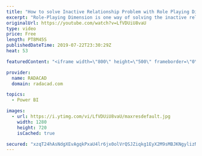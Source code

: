 ```yaml
---
title: "How to solve Inactive Relationship Problem with Role Playing Dimensions in Power BI"
excerpt: "Role-Playing Dimension is one way of solving the inactive relationship problem in Power BI. Download the dataset for this example from my blog article here:  https://radacad.com/userelationship-or-role-playing-dimension-dealing-with-inactive-relationships-in-power-bi"
originalUrl: https://youtube.com/watch?v=LfVDUiU8vaU
type: video
price: Free
length: PT8M45S
publishedDateTime: 2019-07-22T23:30:29Z
heat: 53

featuredContent: "<iframe width=\"800\" height=\"500\" frameborder=\"0\" src=\"https://www.youtube.com/embed/LfVDUiU8vaU\" allow=\"accelerometer; autoplay; encrypted-media; gyroscope; picture-in-picture\" allowfullscreen></iframe>"

provider:
  name: RADACAD
  domain: radacad.com

topics:
  - Power BI

images:
  - url: https://i.ytimg.com/vi/LfVDUiU8vaU/maxresdefault.jpg
    width: 1280
    height: 720
    isCached: true

secured: "xzqT24hAsNdgXEvAgqkPxaU4lr6jx0olVrQSJZiqkg1EyX2M9sMBJKNgylizNkmlRSrTuvbeodEN1F5oignICno0DrhcvqS+JRmIa3KGIVd30/l85w1oHagZvuU30xR/qERujMyPxhSAa3irorqKMYjr1O4mbrT8VALJRzmDP0icqOR+vNb3A1FEzSLhFeCea98oVldQxheh/QrOiv2eFUnMUYfjYwgP3zoAG+gfSrSUqp1bicVY7ONes1qFIHAagWsUpdskF/0OawQL4vz0KbRyv6stnyo4f709Ix/xswTuERUWCiMTeFbBaCxyKeCIc46SD4EXwC3+mc7nA7hxzUtuNgSwH1bVYh57+enTCYUvKBA74vC+rs0AIe6IH/vSh1Y9vnuvg623f6N1j4uWCpEBFX0yVeynU73eBH6S3s4=;VnruKNtiR0jf41uRZo0iLg=="
---
```


